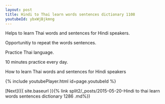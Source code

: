 ```yaml
---
layout: post
title: Hindi to Thai learn words sentences dictionary 1108 
youtubeId: ybxWjBjkmng
---
```

 
 
Helps to learn Thai words and sentences for Hindi speakers.

Opportunitiy to repeat the words sentences. 

Practice Thai language. 
 
10 minutes practice every day. 
 
How to learn Thai words and sentences for Hindi speakers 
 
{% include youtubePlayer.html id=page.youtubeId %}
 
 
[Next]({{ site.baseurl }}{% link  split2/_posts/2015-05-20-Hindi to thai learn words sentences dictionary 1286 .md%})
 
